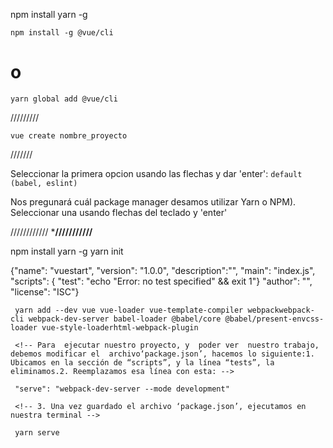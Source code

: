 npm install yarn -g

<!-- 1er paso  para instalar Vue por np, o yarn-->
`npm install -g @vue/cli `
# o
`yarn global add @vue/cli `

/////////

<!-- crear el proyecto  -->

` vue create nombre_proyecto `

///////
 <!-- Vue Cli setup  -->
 Seleccionar la primera opcion usando las flechas y dar 'enter':
 ` default (babel, eslint) `

 Nos pregunará cuál package manager desamos utilizar Yarn o NPM). Seleccionar una usando flechas del teclado y 'enter' 

 ////////////
 ***********///////////**********

 <!-- otra manera  .... -->
 npm install yarn -g
 yarn init

 <!-- Con esta instrucción, se nos preguntará varias cosas, como el nombre del proyecto, versión, tipo delicencia, repositorio, entre otras (podemos dejar por defecto cada nombre, y luego modificarlas), loimportante de este paso es que nos generará el archivo “package.json” -->

 {"name": "vuestart",
 "version": "1.0.0",
 "description":"",
 "main": "index.js",
 "scripts": {
     "test": "echo \"Error: no test specified\" && exit 1"}
     "author": "",
     "license": "ISC"}

     yarn add --dev vue vue-loader vue-template-compiler webpackwebpack-cli webpack-dev-server babel-loader @babel/core @babel/present-envcss-loader vue-style-loaderhtml-webpack-plugin

     <!-- Para  ejecutar nuestro proyecto, y  poder ver  nuestro trabajo, debemos modificar el  archivo‘package.json’, hacemos lo siguiente:1. Ubicamos en la sección de “scripts”, y la línea “tests”, la eliminamos.2. Reemplazamos esa línea con esta: -->

     "serve": "webpack-dev-server --mode development"

     <!-- 3. Una vez guardado el archivo ‘package.json’, ejecutamos en nuestra terminal -->

     yarn serve

